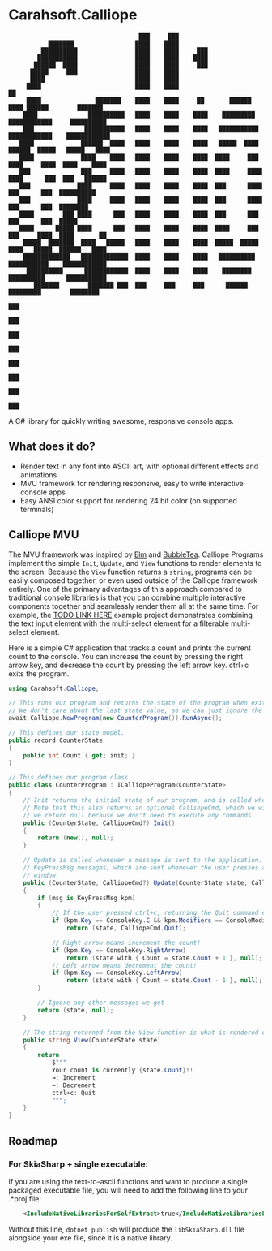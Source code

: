 # Carahsoft.Calliope

```
                                    ███     ███
           ███████                 ████    ████
         ██████████                ████    ████     ███
        ███████████                ████    ████    ████
       ██████  ████                ████    ████     ███
      █████     ███                ████    ████
      ████                         ████    ████
     ████                          ████    ████                          ██
     ████               ███████    ████    ████     ██       ██████     ████ ██████        ███████
    ████              ██████████   ████    ████    ████    █████████    ████████████     ██████████
    ███              ███████████   ████    ████    ████   ███████████   ████████████    ████████████
   ████             ██████  ████   ████    ████    ████   █████  ████   ██████  █████   █████   ████
   ████             ████    ████   ████    ████    ████  ████     ███   ████     ████  ████    ████
   ███              ███     ████   ████    ████    ████  ████     ████  ████      ███  ███   ██████
   ███             ████     ████   ████    ████    ████  ███      ████   ███      ███  ██████████
   ███             ████     ████   ████    ████    ████  ███      ████   ███      ███  ████████
   ████        ███ ████      ███   ████    ████    ████  ███      ███    ███      ███  █████
   ████      █████ ████      ███   ████    ████    ████  ████     ███    ███     ████  ████       ██
    █████  ███████  ████   █████   ████    ████    ████  █████  █████    ████   █████  ██████   ████
    █████████████   █████████████  ████    ████    ████   ██████████     ███████████    ████████████
     ██████████      ████████████  ████    ████    ████    ████████      ██████████      ███████████
       ███████        ███████ ███  ███     ███     ███      ██████       █████████        ████████
                                                                         ███
                                                                         ███
                                                                         ███
                                                                         ███
                                                                         ███
                                                                         ███
                                                                         ███
                                                                         ███
```

A C# library for quickly writing awesome, responsive console apps.

## What does it do?

- Render text in any font into ASCII art, with optional different effects and animations
- MVU framework for rendering responsive, easy to write interactive console apps
- Easy ANSI color support for rendering 24 bit color (on supported terminals)

## Calliope MVU

The MVU framework was inspired by [Elm](https://elm-lang.org/) and [BubbleTea](https://github.com/charmbracelet/bubbletea). Calliope Programs implement the simple `Init`, `Update`, and `View` functions to render elements to the screen. Because the `View` function returns a `string`, programs can be easily composed together, or even used outside of the Calliope framework entirely. One of the primary advantages of this approach compared to traditional console libraries is that you can combine multiple interactive components together and seamlessly render them all at the same time. For example, the [TODO LINK HERE](LINK) example project demonstrates combining the text input element with the multi-select element for a filterable multi-select element.

Here is a simple C# application that tracks a count and prints the current count to the console. You can increase the count by pressing the right arrow key, and decrease the count by pressing the left arrow key. ctrl+c exits the program.

```csharp
using Carahsoft.Calliope;

// This runs our program and returns the state of the program when exited.
// We don't care about the last state value, so we can just ignore the returned state here.
await Calliope.NewProgram(new CounterProgram()).RunAsync();

// This defines our state model.
public record CounterState
{
    public int Count { get; init; }
}

// This defines our program class
public class CounterProgram : ICalliopeProgram<CounterState>
{
    // Init returns the initial state of our program, and is called when the program starts up.
    // Note that this also returns an optional CalliopeCmd, which we will get into later. For now,
    // we return null because we don't need to execute any commands.
    public (CounterState, CalliopeCmd?) Init()
    {
        return (new(), null);
    }

    // Update is called whenever a message is sent to the application. Here, we look for
    // KeyPressMsg messages, which are sent whenever the user presses any key in the terminal
    // window.
    public (CounterState, CalliopeCmd?) Update(CounterState state, CalliopeMsg msg)
    {
        if (msg is KeyPressMsg kpm)
        {
            // If the user pressed ctrl+c, returning the Quit command exits the program
            if (kpm.Key == ConsoleKey.C && kpm.Modifiers == ConsoleModifiers.Control)
                return (state, CalliopeCmd.Quit);

            // Right arrow means increment the count!
            if (kpm.Key == ConsoleKey.RightArrow)
                return (state with { Count = state.Count + 1 }, null);
            // Left arrow means decrement the count!
            if (kpm.Key == ConsoleKey.LeftArrow)
                return (state with { Count = state.Count - 1 }, null);
        }

        // Ignore any other messages we get
        return (state, null);
    }

    // The string returned from the View function is what is rendered on screen!
    public string View(CounterState state)
    {
        return
            $"""
            Your count is currently {state.Count}!!
            →: Increment
            ←: Decrement
            ctrl+c: Quit
            """;
    }
}
```

## Roadmap

### For SkiaSharp + single executable:
If you are using the text-to-ascii functions and want to produce a single packaged executable file, you will need to add the following line to your .*proj file:

```xml
    <IncludeNativeLibrariesForSelfExtract>true</IncludeNativeLibrariesForSelfExtract>
```

Without this line, `dotnet publish` will produce the `libSkiaSharp.dll` file alongside your exe file, since it is a native library.